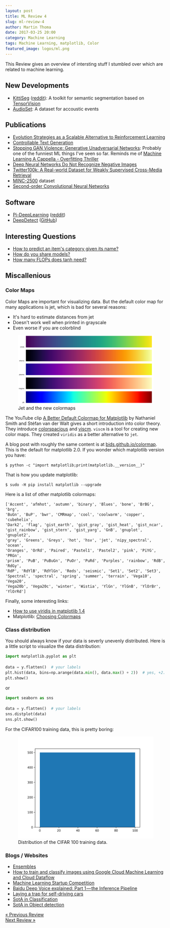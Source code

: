 ```yaml
---
layout: post
title: ML Review 4
slug: ml-review-4
author: Martin Thoma
date: 2017-03-25 20:00
category: Machine Learning
tags: Machine Learning, matplotlib, Color
featured_image: logos/ml.png
---
```


This Review gives an overview of intersting stuff I stumbled over which are
related to machine learning.


## New Developments

* [KittiSeg](https://github.com/MarvinTeichmann/KittiSeg) (<a href="https://www.reddit.com/r/MachineLearning/comments/5y8c5w/p_kittiseg_a_toolkit_to_perform_semantic/">reddit</a>): A toolkit for semantic segmentation based on [TensorVision](https://github.com/TensorVision/TensorVision)
* [AudioSet](https://research.google.com/audioset/): A dataset for accoustic events


## Publications

<!-- e.g. arXiv -->

* [Evolution Strategies as a Scalable Alternative to Reinforcement Learning](https://arxiv.org/abs/1703.03864)
* [Controllable Text Generation](https://arxiv.org/abs/1703.00955)
* [Stopping GAN Violence: Generative Unadversarial Networks](https://arxiv.org/abs/1703.02528): Probably one of the funniest ML things I've seen so far. Reminds me of [Machine Learning A Cappella - Overfitting Thriller](https://www.youtube.com/watch?v=DQWI1kvmwRg)
* [Deep Neural Networks Do Not Recognize Negative Images](https://arxiv.org/abs/1703.06857)
* [Twitter100k: A Real-world Dataset for Weakly Supervised Cross-Media Retrieval](https://arxiv.org/abs/1703.06618)
* [MINC-2500](http://opensurfaces.cs.cornell.edu/publications/minc/) dataset
* [Second-order Convolutional Neural Networks](https://arxiv.org/abs/1703.06817)


## Software

<!-- e.g. Theano, Keras, ... -->

* [Pi-DeepLearning](https://github.com/Pi-DeepLearning/RaspberryPi-FaceDetection-MTCNN-Caffe-With-Motion) ([reddit](https://www.reddit.com/r/MachineLearning/comments/5xrt2m/pmtcnn_face_detection_on_raspberry_pi_3_with/))
* [DeepDetect](https://deepdetect.com/) ([GitHub](https://github.com/beniz/deepdetect))


## Interesting Questions

<!-- For example StackExchange -->

* [How to predict an item's category given its name?](http://stackoverflow.com/q/42648465/562769)
* [How do you share models?](https://www.reddit.com/r/MLQuestions/comments/5yuc22/how_do_you_share_models/)
* [How many FLOPs does tanh need?](http://stackoverflow.com/q/41251698/562769)


## Miscallenious

### Color Maps

Color Maps are important for visualizing data. But the default color map for
many applications is jet, which is bad for several reasons:

* It's hard to estimate distances from jet
* Doesn't work well when printed in grayscale
* Even worse if you are colorblind

<figure class="wp-caption aligncenter img-thumbnail">
    <img src="../images/2017/03/colormaps.png" alt="Jet and the new colormaps" style="width: 512px"/>
    <figcaption class="text-center">Jet and the new colormaps</figcaption>
</figure>

The YouTube clip [A Better Default Colormap for Matplotlib](https://www.youtube.com/watch?v=xAoljeRJ3lU)
by Nathaniel Smith and Stéfan van der Walt gives a short introduction into
color theory. They introduce [colorspacious](http://colorspacious.readthedocs.io/en/latest/)
and [viscm](https://github.com/matplotlib/viscm). `viscm` is a tool for
creating new color maps. They created `viridis` as a better alternative to
`jet`.

A blog post with roughly the same content is at [bids.github.io/colormap](https://bids.github.io/colormap/).
This is the default for matplotlib 2.0. If you wonder which matplotlib version
you have:

```shell
$ python -c "import matplotlib;print(matplotlib.__version__)"
```

That is how you update matplotlib:

```shell
$ sudo -H pip install matplotlib --upgrade
```

Here is a list of other matplotlib colormaps:

```text
['Accent', 'afmhot', 'autumn', 'binary', 'Blues', 'bone', 'BrBG', 'brg',
'BuGn', 'BuP', 'bwr', 'CMRmap', 'cool', 'coolwarm', 'copper', 'cubehelix',
'Dark2', 'flag', 'gist_earth', 'gist_gray', 'gist_heat', 'gist_ncar',
'gist_rainbow', 'gist_stern', 'gist_yarg', 'GnB', 'gnuplot', 'gnuplot2',
'gray', 'Greens', 'Greys', 'hot', 'hsv', 'jet', 'nipy_spectral', 'ocean',
'Oranges', 'OrRd', 'Paired', 'Pastel1', 'Pastel2', 'pink', 'PiYG', 'PRGn',
'prism', 'PuB', 'PuBuGn', 'PuOr', 'PuRd', 'Purples', 'rainbow', 'RdB', 'RdGy',
'RdP', 'RdYlB', 'RdYlGn', 'Reds', 'seismic', 'Set1', 'Set2', 'Set3',
'Spectral', 'spectral', 'spring', 'summer', 'terrain', 'Vega10', 'Vega20',
'Vega20b', 'Vega20c', 'winter', 'Wistia', 'YlGn', 'YlGnB', 'YlOrBr', 'YlOrRd']
```

Finally, some interesting links:

* [How to use viridis in matplotlib 1.4](http://stackoverflow.com/a/32484915/562769)
* Matplotlib: [Choosing Colormaps](http://matplotlib.org/users/colormaps.html)


### Class distribution

You should always know if your data is severly unevenly distributed. Here is
a little script to visualize the data distribution:

```python
import matplotlib.pyplot as plt

data = y.flatten()  # your labels
plt.hist(data, bins=np.arange(data.min(), data.max() + 2))  # yes, +2.
plt.show()
```

or

```python
import seaborn as sns

data = y.flatten()  # your labels
sns.distplot(data)
sns.plt.show()
```

For the CIFAR100 training data, this is pretty boring:

<figure class="wp-caption aligncenter img-thumbnail">
    <img src="../images/2017/03/cifar100_data_dist.png" alt="Distribution of the CIFAR 100 training data." style="width: 512px;"/>
    <figcaption class="text-center">Distribution of the CIFAR 100 training data.</figcaption>
</figure>


### Blogs / Websites

* [Ensembles](https://martin-thoma.com/ensembles/)
* [How to train and classify images using Google Cloud Machine Learning and Cloud Dataflow](https://cloud.google.com/blog/big-data/2016/12/how-to-train-and-classify-images-using-google-cloud-machine-learning-and-cloud-dataflow)
* [Machine Learning Startup Competition](https://cloudplatformonline.com/Machine-Learning-Startup-Competition.html)
* [Baidu Deep Voice explained: Part 1 — the Inference Pipeline](https://medium.com/athelas/paper-1-baidus-deep-voice-675a323705df#.z937u7dki)
* [Laying a trap for self-driving cars](https://techcrunch.com/2017/03/17/laying-a-trap-for-self-driving-cars/)
* [SotA in Classification](https://martin-thoma.com/image-classification/)
* [SotA in Object detection](https://martin-thoma.com/object-detection/)


<div class="navigation clearfix">
    <div class="alignleft">
        <a href="https://martin-thoma.com/ml-review-3/" rel="prev">« Previous Review</a>
    </div>
    <div class="alignright">
        <a href="https://martin-thoma.com/ml-review-5/" rel="next">Next Review »</a>
    </div>
</div>
